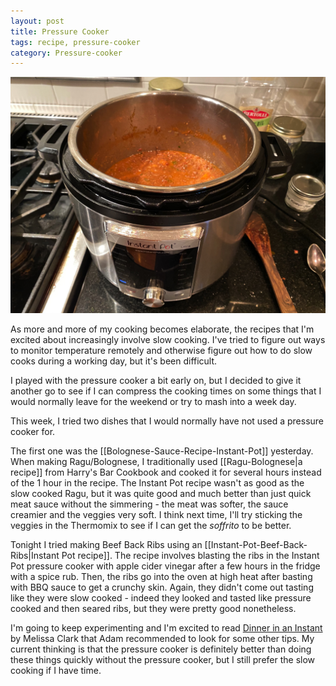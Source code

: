 ```yaml
---
layout: post
title: Pressure Cooker
tags: recipe, pressure-cooker
category: Pressure-cooker
---
```

![Instant Pot Beef Back Ribs](/images/recipes/8202E24E-9C63-4DBB-A008-AFBA9C08982B-499-0000017FA2C55DFC/B44A406D-B3F5-4ECD-AE44-D47A0E60A1AE-13002-000625B99468A6A2.jpg)

As more and more of my cooking becomes elaborate, the recipes that I'm excited about increasingly involve slow cooking. I've tried to figure out ways to monitor temperature remotely and otherwise figure out how to do slow cooks during a working day, but it's been difficult.

I played with the pressure cooker a bit early on, but I decided to give it another go to see if I can compress the cooking times on some things that I would normally leave for the weekend or try to mash into a week day.

This week, I tried two dishes that I would normally have not used a pressure cooker for.

The first one was the [[Bolognese-Sauce-Recipe-Instant-Pot]] yesterday. When making Ragu/Bolognese, I traditionally used [[Ragu-Bolognese|a recipe]] from Harry's Bar Cookbook and cooked it for several hours instead of the 1 hour in the recipe. The Instant Pot recipe wasn't as good as the slow cooked Ragu, but it was quite good and much better than just quick meat sauce without the simmering - the meat was softer, the sauce creamier and the veggies very soft. I think next time, I'll try sticking the veggies in the Thermomix to see if I can get the *soffrito* to be better.

Tonight I tried making Beef Back Ribs using an [[Instant-Pot-Beef-Back-Ribs|Instant Pot recipe]]. The recipe involves blasting the ribs in the Instant Pot pressure cooker with apple cider vinegar after a few hours in the fridge with a spice rub. Then, the ribs go into the oven at high heat after basting with BBQ sauce to get a crunchy skin. Again, they didn't come out tasting like they were slow cooked - indeed they looked and tasted like pressure cooked and then seared ribs, but they were pretty good nonetheless.

I'm going to keep experimenting and I'm excited to read [Dinner in an Instant](https://www.amazon.com/gp/product/1524762962/) by Melissa Clark that Adam recommended to look for some other tips. My current thinking is that the pressure cooker is definitely better than doing these things quickly without the pressure cooker, but I still prefer the slow cooking if I have time.
